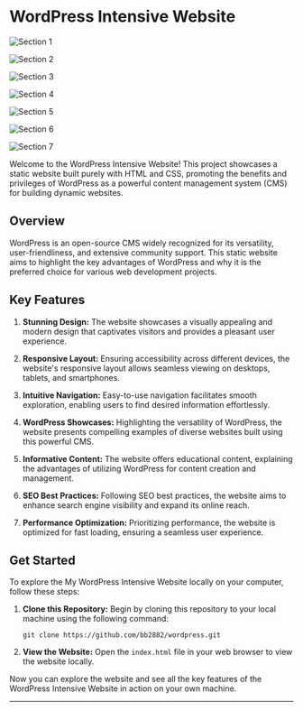 # WordPress Intensive Website

![Section 1](https://github.com/bb2882/wordpress/assets/70382872/8a282628-d6c3-4f42-bc4e-aaa2391894ee)

![Section 2](https://github.com/bb2882/wordpress/assets/70382872/6338aa19-15a2-4184-bff1-5f88e435229a)

![Section 3](https://github.com/bb2882/wordpress/assets/70382872/f8f5807d-be3c-4497-9553-623794ccab83)

![Section 4](https://github.com/bb2882/wordpress/assets/70382872/45e94dac-4618-4ead-822a-dfe96e8f1c9a)

![Section 5](https://github.com/bb2882/wordpress/assets/70382872/76028797-ed3a-4362-aeec-7dd143a139c1)

![Section 6](https://github.com/bb2882/wordpress/assets/70382872/ddfc023b-00c1-4917-9f92-954698ef7f41)

![Section 7](https://github.com/bb2882/wordpress/assets/70382872/9bb5a149-39c0-4624-b31d-13da014a706c)

Welcome to the WordPress Intensive Website! This project showcases a static website built purely with HTML and CSS, promoting the benefits and privileges of WordPress as a powerful content management system (CMS) for building dynamic websites.

## Overview

WordPress is an open-source CMS widely recognized for its versatility, user-friendliness, and extensive community support. This static website aims to highlight the key advantages of WordPress and why it is the preferred choice for various web development projects.

## Key Features

1. **Stunning Design:** The website showcases a visually appealing and modern design that captivates visitors and provides a pleasant user experience.

2. **Responsive Layout:** Ensuring accessibility across different devices, the website's responsive layout allows seamless viewing on desktops, tablets, and smartphones.

3. **Intuitive Navigation:** Easy-to-use navigation facilitates smooth exploration, enabling users to find desired information effortlessly.

4. **WordPress Showcases:** Highlighting the versatility of WordPress, the website presents compelling examples of diverse websites built using this powerful CMS.

5. **Informative Content:** The website offers educational content, explaining the advantages of utilizing WordPress for content creation and management.

6. **SEO Best Practices:** Following SEO best practices, the website aims to enhance search engine visibility and expand its online reach.

7. **Performance Optimization:** Prioritizing performance, the website is optimized for fast loading, ensuring a seamless user experience.

## Get Started

To explore the My WordPress Intensive Website locally on your computer, follow these steps:

1. **Clone this Repository:** Begin by cloning this repository to your local machine using the following command:

   ```
   git clone https://github.com/bb2882/wordpress.git
   ```

2. **View the Website:** Open the `index.html` file in your web browser to view the website locally. 

Now you can explore the website and see all the key features of the WordPress Intensive Website in action on your own machine.

---
